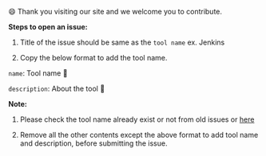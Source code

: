 😄 Thank you visiting our site and we welcome you to contribute.

**Steps to open an issue:**

1. Title of the issue should be same as the `tool name` ex. Jenkins

2. Copy the below format to add the tool name.

`name`: Tool name 🔨

`description`: About the tool 📄


**Note:**

1. Please check the tool name already exist or not from old issues or [here](https://souravatta.github.io/notes/tools.html)

2. Remove all the other contents except the above format to add tool name and description, before submitting the issue.
